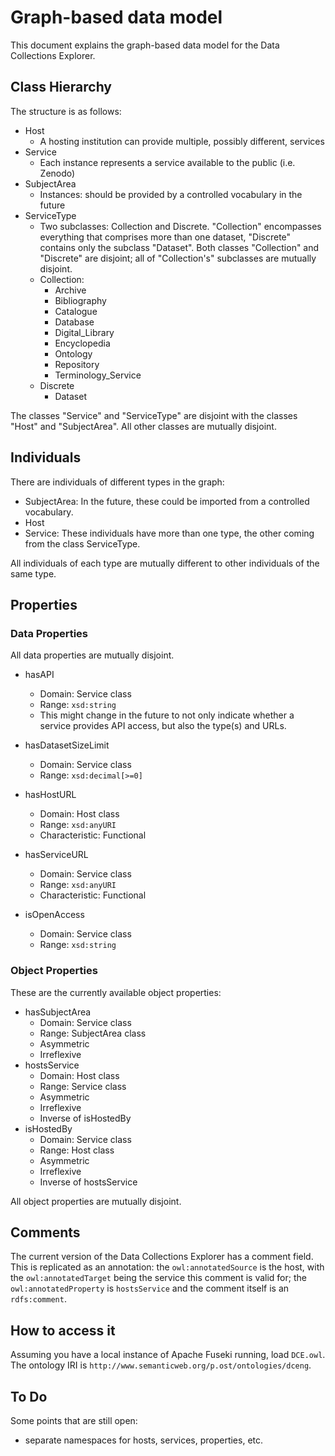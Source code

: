 # Graph-based data model

This document explains the graph-based data model for the Data Collections Explorer. 

## Class Hierarchy

The structure is as follows:

- Host
    - A hosting institution can provide multiple, possibly different, services
- Service
    - Each instance represents a service available to the public (i.e. Zenodo)
- SubjectArea
    - Instances: should be provided by a controlled vocabulary in the future
- ServiceType
    - Two subclasses: Collection and Discrete. "Collection" encompasses everything that comprises more than one dataset, "Discrete" contains only the subclass "Dataset". Both classes "Collection" and "Discrete" are disjoint; all of "Collection's" subclasses are mutually disjoint.
    - Collection:
        - Archive
        - Bibliography
        - Catalogue
        - Database
        - Digital_Library
        - Encyclopedia
        - Ontology
        - Repository
        - Terminology_Service
    - Discrete
        - Dataset

The classes "Service" and "ServiceType" are disjoint with the classes "Host" and "SubjectArea". All other classes are mutually disjoint.

## Individuals

There are individuals of different types in the graph:

- SubjectArea: In the future, these could be imported from a controlled vocabulary.
- Host
- Service: These individuals have more than one type, the other coming from the class ServiceType.

All individuals of each type are mutually different to other individuals of the same type.

## Properties

### Data Properties

All data properties are mutually disjoint.

- hasAPI
    - Domain: Service class
    - Range: `xsd:string`
    - This might change in the future to not only indicate whether a service provides API access, but also the type(s) and URLs.

- hasDatasetSizeLimit
    - Domain: Service class
    - Range: `xsd:decimal[>=0]`

- hasHostURL
    - Domain: Host class
    - Range: `xsd:anyURI`
    - Characteristic: Functional

- hasServiceURL
    - Domain: Service class
    - Range: `xsd:anyURI`
    - Characteristic: Functional

- isOpenAccess
    - Domain: Service class
    - Range: `xsd:string`

### Object Properties

These are the currently available object properties:

- hasSubjectArea
    - Domain: Service class
    - Range: SubjectArea class
    - Asymmetric
    - Irreflexive
- hostsService
    - Domain: Host class
    - Range: Service class
    - Asymmetric
    - Irreflexive
    - Inverse of isHostedBy
- isHostedBy
    - Domain: Service class
    - Range: Host class
    - Asymmetric
    - Irreflexive
    - Inverse of hostsService

All object properties are mutually disjoint.

## Comments

The current version of the Data Collections Explorer has a comment field. This is replicated as an annotation: the `owl:annotatedSource` is the host, with the `owl:annotatedTarget` being the service this comment is valid for; the `owl:annotatedProperty` is `hostsService` and the comment itself is an `rdfs:comment`.

## How to access it

Assuming you have a local instance of Apache Fuseki running, load `DCE.owl`. The ontology IRI is `http://www.semanticweb.org/p.ost/ontologies/dceng`.

## To Do

Some points that are still open:

- separate namespaces for hosts, services, properties, etc.
